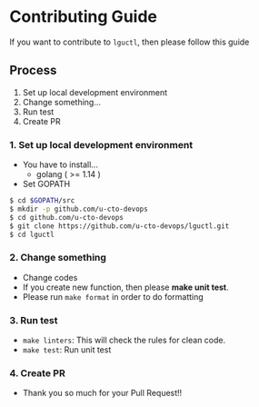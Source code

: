 # Contributing Guide
If you want to contribute to `lguctl`, then please follow this guide

## Process
1. Set up local development environment
2. Change something...
3. Run test
4. Create PR

### 1. Set up local development environment
- You have to install...
    - golang ( >= 1.14 )
- Set GOPATH 

```bash
$ cd $GOPATH/src
$ mkdir -p github.com/u-cto-devops
$ cd github.com/u-cto-devops
$ git clone https://github.com/u-cto-devops/lguctl.git
$ cd lguctl
```

### 2. Change something
- Change codes
- If you create new function, then please **make unit test**.
- Please run `make format` in order to do formatting

### 3. Run test
- `make linters`: This will check the rules for clean code.
- `make test`: Run unit test

### 4. Create PR
- Thank you so much for your Pull Request!!
